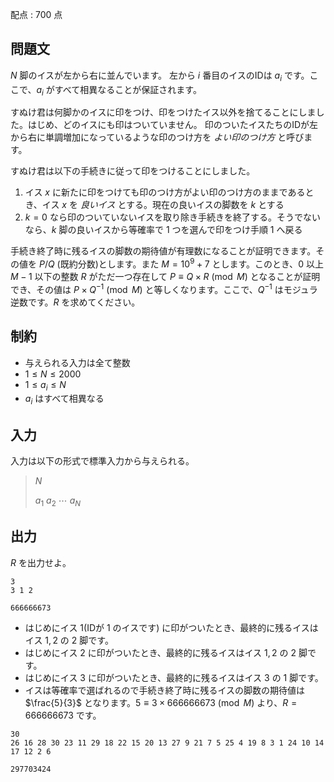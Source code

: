 配点 : $700$ 点

## 問題文

$N$ 脚のイスが左から右に並んでいます。
左から $i$ 番目のイスのIDは $a_i$ です。ここで、$a_i$ がすべて相異なることが保証されます。

すぬけ君は何脚かのイスに印をつけ、印をつけたイス以外を捨てることにしました。はじめ、どのイスにも印はついていません。
印のついたイスたちのIDが左から右に単調増加になっているような印のつけ方を *よい印のつけ方* と呼びます。

すぬけ君は以下の手続きに従って印をつけることにしました。

1. イス $x$ に新たに印をつけても印のつけ方がよい印のつけ方のままであるとき、イス $x$ を *良いイス* とする。現在の良いイスの脚数を $k$ とする
2. $k=0$ なら印のついていないイスを取り除き手続きを終了する。そうでないなら、$k$ 脚の良いイスから等確率で $1$ つを選んで印をつけ手順 1 へ戻る

手続き終了時に残るイスの脚数の期待値が有理数になることが証明できます。その値を $P/Q$ (既約分数)とします。また $M=10^{9}+7$ とします。このとき、$0$ 以上 $M-1$ 以下の整数 $R$ がただ一つ存在して $P \equiv Q \times R \pmod{M}$ となることが証明でき、その値は $P \times Q^{-1} \pmod{M}$ と等しくなります。ここで、$Q^{-1}$ はモジュラ逆数です。$R$ を求めてください。

## 制約

- 与えられる入力は全て整数
- $1 \leq N \leq 2000$
- $1 \leq a_i \leq N$
- $a_i$ はすべて相異なる

## 入力

入力は以下の形式で標準入力から与えられる。

> $N$
> 
> $a_1$ $a_2$ $\cdots$ $a_N$

## 出力

$R$ を出力せよ。

```input1
3
3 1 2
```

```output1
666666673
```

- はじめにイス $1$(IDが $1$ のイスです) に印がついたとき、最終的に残るイスはイス $1,2$ の $2$ 脚です。
- はじめにイス $2$ に印がついたとき、最終的に残るイスはイス $1,2$ の $2$ 脚です。
- はじめにイス $3$ に印がついたとき、最終的に残るイスはイス $3$ の $1$ 脚です。
- イスは等確率で選ばれるので手続き終了時に残るイスの脚数の期待値は $\frac{5}{3}$ となります。$5 \equiv 3 \times 666666673 \pmod{M}$ より、$R=666666673$ です。

```input2
30
26 16 28 30 23 11 29 18 22 15 20 13 27 9 21 7 5 25 4 19 8 3 1 24 10 14 17 12 2 6
```

```output2
297703424
```